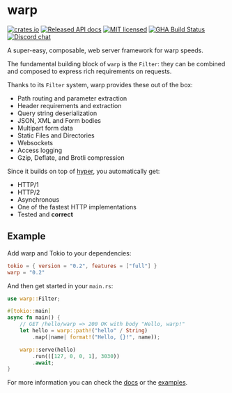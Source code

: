 # warp

[![crates.io](https://img.shields.io/crates/v/warp.svg)](https://crates.io/crates/warp)
[![Released API docs](https://docs.rs/warp/badge.svg)](https://docs.rs/warp)
[![MIT licensed](https://img.shields.io/badge/license-MIT-blue.svg)](./LICENSE)
[![GHA Build Status](https://github.com/seanmonstar/warp/workflows/CI/badge.svg)](https://github.com/seanmonstar/warp/actions?query=workflow%3ACI)
[![Discord chat][discord-badge]][discord-url]

A super-easy, composable, web server framework for warp speeds.

The fundamental building block of `warp` is the `Filter`: they can be combined
and composed to express rich requirements on requests.

Thanks to its `Filter` system, warp provides these out of the box:

* Path routing and parameter extraction
* Header requirements and extraction
* Query string deserialization
* JSON, XML and Form bodies
* Multipart form data
* Static Files and Directories
* Websockets
* Access logging
* Gzip, Deflate, and Brotli compression

Since it builds on top of [hyper](https://hyper.rs), you automatically get:

- HTTP/1
- HTTP/2
- Asynchronous
- One of the fastest HTTP implementations
- Tested and **correct**

## Example

Add warp and Tokio to your dependencies:

```toml
tokio = { version = "0.2", features = ["full"] }
warp = "0.2"
```

And then get started in your `main.rs`:

```rust
use warp::Filter;

#[tokio::main]
async fn main() {
    // GET /hello/warp => 200 OK with body "Hello, warp!"
    let hello = warp::path!("hello" / String)
        .map(|name| format!("Hello, {}!", name));

    warp::serve(hello)
        .run(([127, 0, 0, 1], 3030))
        .await;
}
```

For more information you can check the [docs](https://docs.rs/warp) or the [examples](https://github.com/seanmonstar/warp/tree/master/examples).

[discord-badge]: https://img.shields.io/discord/500028886025895936.svg?logo=discord
[discord-url]: https://discord.gg/RFsPjyt
